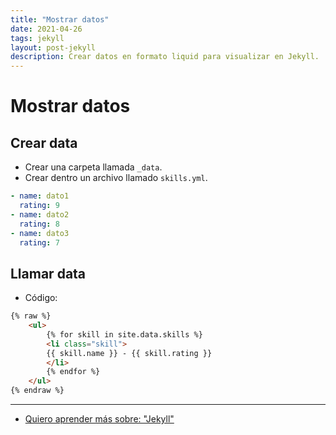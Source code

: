 ```yaml
---
title: "Mostrar datos"
date: 2021-04-26
tags: jekyll
layout: post-jekyll
description: Crear datos en formato liquid para visualizar en Jekyll.
---
```


# Mostrar datos

## Crear data

- Crear una carpeta llamada `_data`.
- Crear dentro un archivo llamado `skills.yml`.

````yml
- name: dato1
  rating: 9
- name: dato2
  rating: 8
- name: dato3
  rating: 7
````

## Llamar data

- Código:

````html
{% raw %}
    <ul>
        {% for skill in site.data.skills %}
        <li class="skill">
        {{ skill.name }} - {{ skill.rating }}
        </li>
        {% endfor %}
    </ul>
{% endraw %}
````

---

- [Quiero aprender más sobre: "Jekyll"](../00/jekyll)

